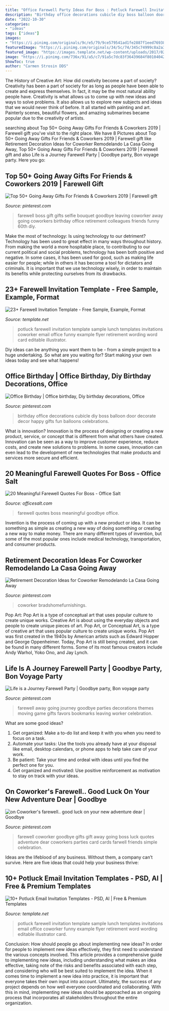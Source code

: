 ```yaml
---
title: "Office Farewell Party Ideas For Boss : Potluck Farewell Invitation Template Sample Lunch Templates Invitations Email Office Coworker Funny Example Flyer Retirement Word Wording Editable Illustrator Card"
description: "Birthday office decorations cubicle diy boss balloon door decorate decor happy gifts fun balloons celebrations"
date: "2022-10-30"
categories:
- "ideas"
tags: ["ideas"]
images:
- "https://i.pinimg.com/originals/9c/e5/79/9ce579541ad1fe2887f1eed76938ac24.jpg"
featuredImage: "https://i.pinimg.com/originals/34/5c/74/345c74999c8a2a379b1f0857008f93a4.jpg"
featured_image: "https://images.template.net/wp-content/uploads/2017/02/Farewell-Potluck-Invitation-Template-in-Illustrator.jpg"
image: "https://i.pinimg.com/736x/91/a5/c7/91a5c7dc83f36439684f801040428fcd.jpg"
ShowToc: true
author: "Carmen Strosin DDS"
---
```



The History of Creative Art: How did creativity become a part of society?
Creativity has been a part of society for as long as people have been able to create and express themselves. In fact, it may be the most natural ability people have. Creativity is what allows us to come up with new ideas and ways to solve problems. It also allows us to explore new subjects and ideas that we would never think of before. It all started with painting and art. Painterly scenes, beautiful flowers, and amazing submarines became popular due to the creativity of artists.

	

		
searching about Top 50+ Going Away Gifts For Friends &amp; Coworkers 2019 | Farewell gift you've visit to the right place. We have 8 Pictures about Top 50+ Going Away Gifts For Friends &amp; Coworkers 2019 | Farewell gift like Retirement Decoration Ideas for Coworker Remodelando La Casa Going Away, Top 50+ Going Away Gifts For Friends &amp; Coworkers 2019 | Farewell gift and also Life is a Journey Farewell Party | Goodbye party, Bon voyage party. Here you go:
		
    
## Top 50+ Going Away Gifts For Friends &amp; Coworkers 2019 | Farewell Gift

<img loading=lazy src="https://i.pinimg.com/736x/91/a5/c7/91a5c7dc83f36439684f801040428fcd.jpg" onerror="this.onerror=null;this.src='https://tse4.mm.bing.net/th?id=OIP.ndeXK6Y8fItjH7s0zhY2KAHaHW&amp;pid=15.1';" alt="Top 50+ Going Away Gifts For Friends &amp; Coworkers 2019 | Farewell gift">

_Source: pinterest.com_

>farewell boss gift gifts selfie bouquet goodbye leaving coworker away going coworkers birthday office retirement colleagues friends funny 60th diy. 

	

Make the most of technology: Is using technology to our detriment?
Technology has been used to great effect in many ways throughout history. From making the world a more hospitable place, to contributing to our current political and social problems, technology has been both positive and negative. In some cases, it has been used for good, such as making life easier for people; while in others it has become a tool for dictators and criminals. It is important that we use technology wisely, in order to maintain its benefits while protecting ourselves from its drawbacks.

    
## 23+ Farewell Invitation Template - Free Sample, Example, Format

<img loading=lazy src="https://images.template.net/wp-content/uploads/2017/01/Farewell-Potluck-Invitation-Template.jpg" onerror="this.onerror=null;this.src='https://tse4.mm.bing.net/th?id=OIP.QEm8YESpd-WiZ24eitS-1gHaK7&amp;pid=15.1';" alt="23+ Farewell Invitation Template - Free Sample, Example, Format">

_Source: template.net_

>potluck farewell invitation template sample lunch templates invitations coworker email office funny example flyer retirement wording word card editable illustrator. 

	

Diy ideas can be anything you want them to be - from a simple project to a huge undertaking. So what are you waiting for? Start making your own ideas today and see what happens!

    
## Office Birthday | Office Birthday, Diy Birthday Decorations, Office

<img loading=lazy src="https://i.pinimg.com/originals/9c/e5/79/9ce579541ad1fe2887f1eed76938ac24.jpg" onerror="this.onerror=null;this.src='https://tse4.mm.bing.net/th?id=OIP.5x1-GpVDyMU44gx3_FAFuwHaMY&amp;pid=15.1';" alt="Office Birthday | Office birthday, Diy birthday decorations, Office">

_Source: pinterest.com_

>birthday office decorations cubicle diy boss balloon door decorate decor happy gifts fun balloons celebrations. 

	

What is innovation?
Innovation is the process of designing or creating a new product, service, or concept that is different from what others have created. Innovation can be seen as a way to improve customer experience, reduce costs, and create new solutions to problems. In some cases, innovation can even lead to the development of new technologies that make products and services more secure and efficient.

    
## 20 Meaningful Farewell Quotes For Boss - Office Salt

<img loading=lazy src="http://www.officesalt.com/wp-content/uploads/2018/12/12.jpg" onerror="this.onerror=null;this.src='https://tse3.mm.bing.net/th?id=OIP.Z7IiTrO-yOsUk6-uBrSQPgHaKo&amp;pid=15.1';" alt="20 Meaningful Farewell Quotes For Boss - Office Salt">

_Source: officesalt.com_

>farewell quotes boss meaningful goodbye office. 

	

Invention is the process of coming up with a new product or idea. It can be something as simple as creating a new way of doing something or creating a new way to make money. There are many different types of invention, but some of the most popular ones include medical technology, transportation, and consumer products.

    
## Retirement Decoration Ideas For Coworker Remodelando La Casa Going Away

<img loading=lazy src="https://i.pinimg.com/originals/ab/cd/3b/abcd3b9ce1667b9b1c9ac7aab06c0aa3.jpg" onerror="this.onerror=null;this.src='https://tse3.mm.bing.net/th?id=OIP.c0HJntHtpHw1Y8oWWLl5GwHaRr&amp;pid=15.1';" alt="Retirement Decoration Ideas for Coworker Remodelando La Casa Going Away">

_Source: pinterest.com_

>coworker bradshomefurnishings. 

	

Pop Art: Pop Art is a type of conceptual art that uses popular culture to create unique works.
Creative Art is about using the everyday objects and people to create unique pieces of art. Pop Art, or Conceptual Art, is a type of creative art that uses popular culture to create unique works. Pop Art was first created in the 1940s by American artists such as Edward Hopper and George Oppenheimer. Today, Pop Art is still being created, and it can be found in many different forms. Some of its most famous creators include Andy Warhol, Yoko Ono, and Jay Lynch.

    
## Life Is A Journey Farewell Party | Goodbye Party, Bon Voyage Party

<img loading=lazy src="https://i.pinimg.com/originals/34/5c/74/345c74999c8a2a379b1f0857008f93a4.jpg" onerror="this.onerror=null;this.src='https://tse1.mm.bing.net/th?id=OIP.ngg9C3lW4y4UmpXOJpHMFwHaLH&amp;pid=15.1';" alt="Life is a Journey Farewell Party | Goodbye party, Bon voyage party">

_Source: pinterest.com_

>farewell away going journey goodbye parties decorations themes moving game gifts favors bookmarks leaving worker celebration. 

	

What are some good ideas?
1. Get organized: Make a to-do list and keep it with you when you need to focus on a task.
2. Automate your tasks: Use the tools you already have at your disposal like email, desktop calendars, or phone apps to help take care of your work.
3. Be patient: Take your time and ordeal with ideas until you find the perfect one for you.
4. Get organized and motivated: Use positive reinforcement as motivation to stay on track with your ideas.

    
## On Coworker&#039;s Farewell.. Good Luck On Your New Adventure Dear | Goodbye

<img loading=lazy src="https://i.pinimg.com/736x/03/df/f3/03dff34c2dc934fbbaf13d2151ddb897--farewell-quotes-farewell-parties.jpg" onerror="this.onerror=null;this.src='https://tse3.mm.bing.net/th?id=OIP.ob9IZpwXThTyNWUrZg-BswHaHa&amp;pid=15.1';" alt="on Coworker&#039;s farewell.. good luck on your new adventure dear | Goodbye">

_Source: pinterest.com_

>farewell coworker goodbye gifts gift away going boss luck quotes adventure dear coworkers parties card cards farwell friends simple celebration. 

	

Ideas are the lifeblood of any business. Without them, a company can’t survive. Here are five ideas that could help your business thrive:

    
## 10+ Potluck Email Invitation Templates - PSD, AI | Free &amp; Premium Templates

<img loading=lazy src="https://images.template.net/wp-content/uploads/2017/02/Farewell-Potluck-Invitation-Template-in-Illustrator.jpg" onerror="this.onerror=null;this.src='https://tse3.mm.bing.net/th?id=OIP.QM6eFvfprtn_7s2JN1bPHQHaK7&amp;pid=15.1';" alt="10+ Potluck Email Invitation Templates - PSD, AI | Free &amp; Premium Templates">

_Source: template.net_

>potluck farewell invitation template sample lunch templates invitations email office coworker funny example flyer retirement word wording editable illustrator card. 

	

Conclusion: How should people go about implementing new ideas?
In order for people to implement new ideas effectively, they first need to understand the various concepts involved. This article provides a comprehensive guide to implementing new ideas, including understanding what makes an idea effective, taking note of the risks and benefits associated with each step, and considering who will be best suited to implement the idea.
When it comes time to implement a new idea into practice, it is important that everyone takes their own input into account. Ultimately, the success of any project depends on how well everyone coordinated and collaborating. With this in mind, implementing new ideas should be approached as an ongoing process that incorporates all stakeholders throughout the entire organization.

